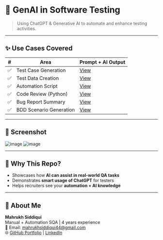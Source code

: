 # 🤖 GenAI in Software Testing

> Using ChatGPT & Generative AI to automate and enhance testing activities.

---

## ✨ Use Cases Covered

| # | Area                     | Prompt + AI Output |
|---|--------------------------|--------------------|
| ✅ | Test Case Generation     | [View](./PromptExamples/01_test_cases.md) |
| ✅ | Test Data Creation       | [View](./PromptExamples/02_test_data.md) |
| ✅ | Automation Script        | [View](./PromptExamples/03_selenium_script.java) |
| ✅ | Code Review (Python)     | [View](./PromptExamples/04_code_explanation.md) |
| ✅ | Bug Report Summary       | [View](./PromptExamples/05_bug_summary.md) |
| ✅ | BDD Scenario Generation  | [View](./PromptExamples/06_bdd_gherkin.md) |

---

## 📸 Screenshot

![image](https://github.com/user-attachments/assets/cd6e1186-58ad-4c73-8480-f26673966e27)
![image](https://github.com/user-attachments/assets/cd6e1186-58ad-4c73-8480-f26673966e27)


---

## 🧠 Why This Repo?

- Showcases how **AI can assist in real-world QA tasks**
- Demonstrates **smart usage of ChatGPT** for testers
- Helps recruiters see your **automation + AI knowledge**

---

## 🧕 About Me

**Mahrukh Siddiqui**  
Manual + Automation SQA | 4 years experience  
📧 Email: mahrukhsiddiqui44@gmail.com  
🌐 [GitHub Portfolio](https://github.com/mahrukhsiddiqui44/GenAI-in-Testing) | [LinkedIn](https://www.linkedin.com/in/mahrukh-siddiqui-a684a3152/)


